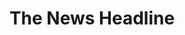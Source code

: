 ---
title: "The News Headline"
publishDate: '2020-12-13'
description: "Goodbye CentOS, hello Rocky Linux | | The News Headline"
postUrl: "https://thenewsheadline.com/goodbye-centos-hello-rocky-linux/"
---